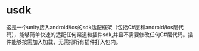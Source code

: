 # usdk
这是一个unity接入android/ios的sdk适配框架（包括C#层和android/ios层代码），能够简单快速的适配任何渠道和插件sdk,并且不需要修改任何C#层代码。插件能够按需加入加载，无需把所有插件打入包内。 

